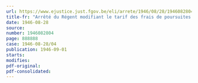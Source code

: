 ```yaml
---
url: https://www.ejustice.just.fgov.be/eli/arrete/1946/08/28/1946082804/justel
title-fr: "Arrêté du Régent modifiant le tarif des frais de poursuites en matière d'impôts directs et de taxes y assimilées"
date: 1946-08-28
source:
number: 1946082804
page: 888888
case: 1946-08-28/04
publication: 1946-09-01
starts:
modifies:
pdf-original:
pdf-consolidated:
---
```


